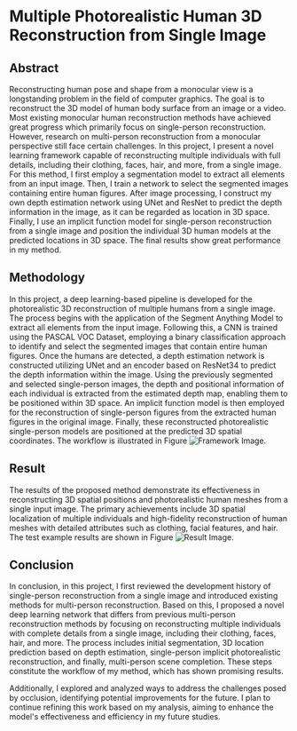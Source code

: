 # Multiple Photorealistic Human 3D Reconstruction from Single Image
## Abstract
Reconstructing human pose and shape from a monocular view is a longstanding problem in the field of computer graphics. The goal is to reconstruct the 3D model of human body surface from an image or a video. Most existing monocular human reconstruction methods have achieved great progress which primarily focus on single-person reconstruction. However, research on multi-person reconstruction from a monocular perspective still face certain challenges. In this project, I present a novel learning framework capable of reconstructing multiple individuals with full details, including their clothing, faces, hair, and more, from a single image. For this method, I first employ a segmentation model to extract all elements from an input image. Then, I train a network to select the segmented images containing entire human figures. After image processing, I construct my own depth estimation network using UNet and ResNet to predict the depth information in the image, as it can be regarded as location in 3D space. Finally, I use an implicit function model for single-person reconstruction from a single image and position the individual 3D human models at the predicted locations in 3D space. The final results show great performance in my method.
## Methodology
In this project, a deep learning-based pipeline is developed for the photorealistic 3D reconstruction of multiple humans from a single image. The process begins with the application of the Segment Anything Model to extract all elements from the input image. Following this, a CNN is trained using the PASCAL VOC Dataset, employing a binary classification approach to identify and select the segmented images that contain entire human figures. Once the humans are detected, a depth estimation network is constructed utilizing UNet and an encoder based on ResNet34 to predict the depth information within the image. Using the previously segmented and selected single-person images, the depth and positional information of each individual is extracted from the estimated depth map, enabling them to be positioned within 3D space. An implicit function model is then employed for the reconstruction of single-person figures from the extracted human figures in the original image. Finally, these reconstructed photorealistic single-person models are positioned at the predicted 3D spatial coordinates. The workflow is illustrated in Figure ![Framework Image](./images/framework.PNG).
## Result
The results of the proposed method demonstrate its effectiveness in reconstructing 3D spatial positions and photorealistic human meshes from a single input image. The primary achievements include 3D spatial localization of multiple individuals and high-fidelity reconstruction of human meshes with detailed attributes such as clothing, facial features, and hair. The test example results are shown in Figure ![Result Image](./images/result.PNG).
## Conclusion
In conclusion, in this project, I first reviewed the development history of single-person reconstruction from a single image and introduced existing methods for multi-person reconstruction. Based on this, I proposed a novel deep learning network that differs from previous multi-person reconstruction methods by focusing on reconstructing multiple individuals with complete details from a single image, including their clothing, faces, hair, and more. The process includes initial segmentation, 3D location prediction based on depth estimation, single-person implicit photorealistic reconstruction, and finally, multi-person scene completion. These steps constitute the workflow of my method, which has shown promising results. 

Additionally, I explored and analyzed ways to address the challenges posed by occlusion, identifying potential improvements for the future. I plan to continue refining this work based on my analysis, aiming to enhance the model's effectiveness and efficiency in my future studies.
